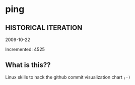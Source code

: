 # ping

## HISTORICAL ITERATION
2009-10-22

Incremented: 4525

## What is this?? 
Linux skills to hack the github commit visualization chart `;-)`
